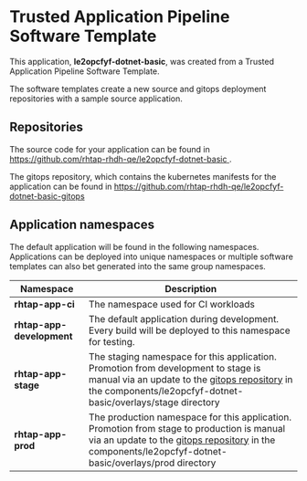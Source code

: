 # Trusted Application Pipeline Software Template

This application, **le2opcfyf-dotnet-basic**, was created from a Trusted Application Pipeline Software Template.

The software templates create a new source and gitops deployment repositories with a sample source application. 

## Repositories

The source code for your application can be found in [https://github.com/rhtap-rhdh-qe/le2opcfyf-dotnet-basic ](https://github.com/rhtap-rhdh-qe/le2opcfyf-dotnet-basic ).
 
The gitops repository, which contains the kubernetes manifests for the application can be found in 
[https://github.com/rhtap-rhdh-qe/le2opcfyf-dotnet-basic-gitops ](https://github.com/rhtap-rhdh-qe/le2opcfyf-dotnet-basic-gitops ) 

## Application namespaces 

The default application will be found in the following namespaces. Applications can be deployed into unique namespaces or multiple software templates can also bet generated into the same group namespaces.  

|  Namespace   |  Description   |  
| -------- | -------- |
| **rhtap-app-ci** | The namespace used for CI workloads |
| **rhtap-app-development** | The default application during development. Every build will be deployed to this namespace for testing. |
| **rhtap-app-stage** | The staging namespace for this application. Promotion from development to stage is manual via an update to the [gitops repository](https://github.com/rhtap-rhdh-qe/le2opcfyf-dotnet-basic-gitops ) in the components/le2opcfyf-dotnet-basic/overlays/stage directory |
| **rhtap-app-prod** | The production namespace for this application. Promotion from stage to production is manual via an update to the [gitops repository](https://github.com/rhtap-rhdh-qe/le2opcfyf-dotnet-basic-gitops ) in the components/le2opcfyf-dotnet-basic/overlays/prod directory |